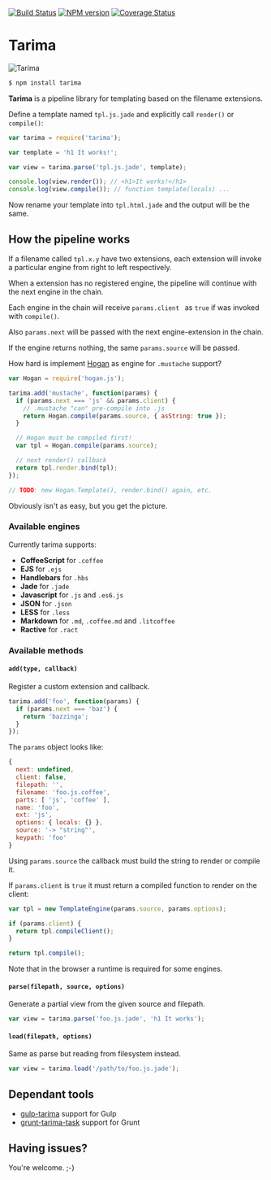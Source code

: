[![Build Status](https://travis-ci.org/gextech/tarima.png?branch=master)](https://travis-ci.org/gextech/tarima) [![NPM version](https://badge.fury.io/js/tarima.png)](http://badge.fury.io/js/tarima) [![Coverage Status](https://coveralls.io/repos/gextech/tarima/badge.png?branch=master)](https://coveralls.io/r/gextech/tarima?branch=master)

# Tarima

![Tarima](https://dl.dropboxusercontent.com/u/2726997/img/tarima_small.png)

```bash
$ npm install tarima
```

**Tarima** is a pipeline library for templating  based on the filename extensions.

Define a template named `tpl.js.jade` and explicitly call `render()` or `compile()`:

```javascript
var tarima = require('tarima');

var template = 'h1 It works!';

var view = tarima.parse('tpl.js.jade', template);

console.log(view.render()); // <h1>It works!</h1>
console.log(view.compile()); // function template(locals) ...
```

Now rename your template into `tpl.html.jade` and the output will be the same.

## How the pipeline works

If a filename called `tpl.x.y` have two extensions, each extension will invoke a particular engine from right to left respectively.

When a extension has no registered engine, the pipeline will continue with the next engine in the chain.

Each engine in the chain will receive `params.client ` as `true` if was invoked with `compile()`.

Also `params.next` will be passed with the next engine-extension in the chain.

If the engine returns nothing, the same `params.source` will be passed.

How hard is implement [Hogan](http://twitter.github.io/hogan.js/) as engine for `.mustache` support?

```js
var Hogan = require('hogan.js');

tarima.add('mustache', function(params) {
  if (params.next === 'js' && params.client) {
    // .mustache "can" pre-compile into .js
    return Hogan.compile(params.source, { asString: true });
  }

  // Hogan must be compiled first!
  var tpl = Hogan.compile(params.source);

  // next render() callback
  return tpl.render.bind(tpl);
});

// TODO: new Hogan.Template(), render.bind() again, etc.
```

Obviously isn't as easy, but you get the picture.

### Available engines

Currently tarima supports:

- **CoffeeScript** for `.coffee`
- **EJS** for `.ejs`
- **Handlebars** for `.hbs`
- **Jade** for `.jade`
- **Javascript** for `.js` and `.es6.js`
- **JSON** for `.json`
- **LESS** for `.less`
- **Markdown** for `.md`, `.coffee.md` and `.litcoffee`
- **Ractive** for `.ract`

### Available methods

#### `add(type, callback)`

Register a custom extension and callback.

```javascript
tarima.add('foo', function(params) {
  if (params.next === 'baz') {
    return 'bazzinga';
  }
});
```

The `params` object looks like:

```javascript
{
  next: undefined,
  client: false,
  filepath: '',
  filename: 'foo.js.coffee',
  parts: [ 'js', 'coffee' ],
  name: 'foo',
  ext: 'js',
  options: { locals: {} },
  source: '-> "string"',
  keypath: 'foo'
}
```

Using `params.source` the callback must build the string to render or compile it.

If `params.client` is `true` it must return a compiled function to render on the client:

```javascript
var tpl = new TemplateEngine(params.source, params.options);

if (params.client) {
  return tpl.compileClient();
}

return tpl.compile();
```

Note that in the browser a runtime is required for some engines.

#### `parse(filepath, source, options)`

Generate a partial view from the given source and filepath.

```javascript
var view = tarima.parse('foo.js.jade', 'h1 It works');
```

#### `load(filepath, options)`

Same as parse but reading from filesystem instead.

```javascript
var view = tarima.load('/path/to/foo.js.jade');
```

## Dependant tools

- [gulp-tarima](https://github.com/gextech/tarima) support for Gulp
- [grunt-tarima-task](https://github.com/gextech/grunt-tarima-task) support for Grunt

## Having issues?

You're welcome. ;-)

